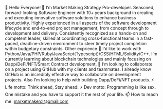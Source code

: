 👋 Hello Everyone!
👀 I’m Market Making Strategy Pro-developer.
Seasoned, forward-looking Software Engineer with 10+ years background in creating and executing innovative software solutions to enhance business productivity. Highly experienced in all aspects of the software development lifecycle and end-to-end project management, from concept through to development and delivery. Consistently recognized as a hands-on and competent leader, skilled at coordinating cross-functional teams in a fast-paced, deadline-driven environment to steer timely project completion within budgetary constraints.
Other exprience
🌱 I'd like to work with Python/Java/PHP/Ruby/JavaScript(Typescript)/CSS/HTML/Solidity/C++. I’m currently learning about blockchain technologies and mainly focusing on Dapp/DeFi/NFT/Smart Contract development.
💞️ I’m looking to collaborate on a project using GitHub with my clients and teammates. I already know GitHub is an incredibly effective way to collaborate on development projects. Also I'm looking to help with building Dapp/DeFi/NFT products.
⚡ Life motto: Think ahead, Stay ahead.
⚡ Dev motto: Programming is like sex. One mistake and you have to support it the rest of your life.
📫 How to reach me: marketmakercl@gmail.com

<!---
mmstrategypro/mmstrategypro is a ✨ special ✨ repository because its `README.md` (this file) appears on your GitHub profile.
You can click the Preview link to take a look at your changes.
--->
